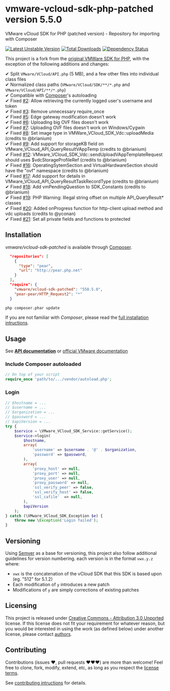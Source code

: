 vmware-vcloud-sdk-php-patched version 5.5.0
===========================================

VMware vCloud SDK for PHP (patched version) - Repository for importing with Composer

[![Latest Unstable Version](https://poser.pugx.org/vmware/vcloud-sdk-patched/v/stable.png)](https://packagist.org/packages/vmware/vcloud-sdk-patched)
[![Total Downloads](https://poser.pugx.org/vmware/vcloud-sdk-patched/downloads.png)](https://packagist.org/packages/vmware/vcloud-sdk-patched)
[![Dependency Status](https://www.versioneye.com/user/projects/52937db1632bac86a500022d/badge.png)](https://www.versioneye.com/user/projects/52937db1632bac86a500022d)

This project is a fork from the [original VMWare SDK for PHP](https://github.com/purple-dbu/vmware-vcloud-sdk-php),
with the exception of the following additions and changes:

✔ Split `VMware/VCloud/API.php` (5 MB), and a few other files into individual class files  
✔ Normalized class paths (`VMware/VCloud/SDK/**/*.php` and `VMware/VCloud/API/**/*.php`)  
✔ Compatible with [Composer](http://getcomposer.org/)'s autoloading  
✔ Fixed [#2](https://github.com/purple-dbu/vmware-vcloud-sdk-php-patched/issues/2): Allow retrieving the currently logged user's username and token  
✔ Fixed [#3](https://github.com/purple-dbu/vmware-vcloud-sdk-php-patched/issues/3): Remove unnecessary require_once  
✔ Fixed [#5](https://github.com/purple-dbu/vmware-vcloud-sdk-php-patched/issues/5): Edge gateway modification doesn't work  
✔ Fixed [#6](https://github.com/purple-dbu/vmware-vcloud-sdk-php-patched/issues/6): Uploading big OVF files doesn't work  
✔ Fixed [#7](https://github.com/purple-dbu/vmware-vcloud-sdk-php-patched/issues/7): Uploading OVF files doesn't work on Windows/Cygwin  
✔ Fixed [#8](https://github.com/purple-dbu/vmware-vcloud-sdk-php-patched/issues/8): Set image type in VMWare_VCloud_SDK_Vdc::uploadMedia (credits to @brianium)  
✔ Fixed [#9](https://github.com/purple-dbu/vmware-vcloud-sdk-php-patched/pull/9): Add support for storageKB field on VMware_VCloud_API_QueryResultVAppTemp (credits to @brianium)  
✔ Fixed [#12](https://github.com/purple-dbu/vmware-vcloud-sdk-php-patched/pull/12): VMware_VCloud_SDK_Vdc::sendUploadVAppTemplateRequest should uses $vdcStorageProfileRef (credits to @brianium)  
✔ Fixed [#16](https://github.com/purple-dbu/vmware-vcloud-sdk-php-patched/pull/16): OperatingSytemSection and VirtualHardwareSection should have the "ovf" namespace (credits to @brianium)  
✔ Fixed [#17](https://github.com/purple-dbu/vmware-vcloud-sdk-php-patched/pull/17): Add support for details in VMware_VCloud_API_QueryResultTaskRecordType (credits to @brianium)  
✔ Fixed [#18](https://github.com/purple-dbu/vmware-vcloud-sdk-php-patched/pull/18): Add vmPendingQuestion to SDK_Constants (credits to @brianium)  
✔ Fixed [#19](https://github.com/purple-dbu/vmware-vcloud-sdk-php-patched/pull/19): PHP Warning: Illegal string offset on multiple API_QueryResult* classes  
✔ Fixed [#20](https://github.com/purple-dbu/vmware-vcloud-sdk-php-patched/pull/20): Added onProgress function for http-client upload method and vdc uploads (credits to @yconan)  
✔ Fixed [#21](https://github.com/purple-dbu/vmware-vcloud-sdk-php-patched/issues/21): Set all private fields and functions to protected  


Installation
------------

_vmware/vcloud-sdk-patched_ is available through [Composer](http://getcomposer.org/).
```json
  "repositories": [
    {
      "type": "pear",
      "url": "http://pear.php.net"
    }
  ],
  "require": {
    "vmware/vcloud-sdk-patched": "550.5.0",
    "pear-pear/HTTP_Request2": "*"
  }
```
```bash
php composer.phar update
```

If you are not familiar with _Composer_, please read the
[full installation intructions](docs/install.md).


Usage
-----

See **[API documentation](http://purple-dbu.github.io/vmware-vcloud-sdk-php-patched/)**
or [official VMware documentation](http://www.vmware.com/support/pubs/vcd_pubs.html)


### Include Composer autoloaded

```php
// On top of your script
require_once 'path/to/.../vendor/autoload.php';
```

### Login

```php
// $hostname = ...
// $username = ...
// $organization = ...
// $password = ...
// $apiVersion = ...
try {
    $service = \VMware_VCloud_SDK_Service::getService();
    $service->login(
        $hostname,
        array(
            'username' => $username . '@' . $organization,
            'password' => $password,
        ),
        array(
            'proxy_host' => null,
            'proxy_port' => null,
            'proxy_user' => null,
            'proxy_password' => null,
            'ssl_verify_peer' => false,
            'ssl_verify_host' => false,
            'ssl_cafile'  => null,
        ),
        $apiVersion
    );
} catch (\VMware_VCloud_SDK_Exception $e) {
    throw new \Exception('Login failed');
}
```


Versioning
----------

Using [Semver](http://semver.org/) as a base for versioning, this project also
follow additional guidelines for version numbering. each version is in the
format `vwx.y.z` where:

  - `vwx` is the concatenation of the vCloud SDK that this SDK is based upon (eg. "512" for 5.1.2)
  - Each modification of `y` introduces a new patch
  - Modifications of `y` are simply corrections of existing patches


Licensing
---------

This project is released under
[Creative Commons - Attribution 3.0 Unported](LICENSE-CC-BY.md) license. If this
license does not fit your requirement for whatever reason, but you would be
interested in using the work (as defined below) under another license, please
contact [authors](docs/authors.md).


Contributing
------------

Contributions (issues ♥, pull requests ♥♥♥) are more than welcome! Feel free to
clone, fork, modify, extend, etc, as long as you respect the
[license terms](LICENSE-CC-BY.md).

See [contributing intructions](docs/contributing.md) for details.

